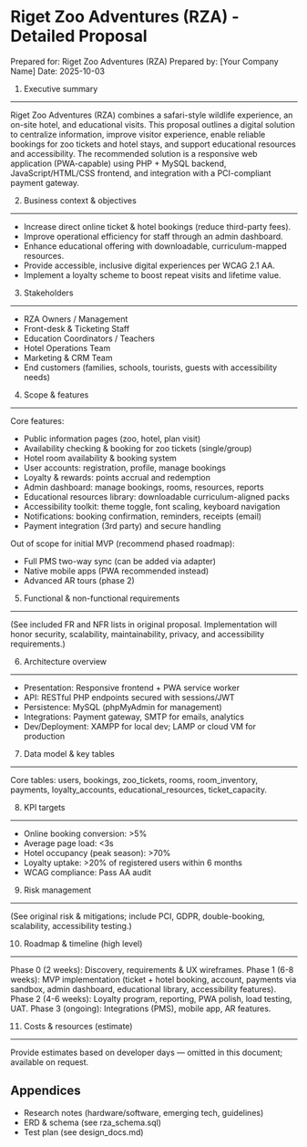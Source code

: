 
Riget Zoo Adventures (RZA) - Detailed Proposal
==============================================

Prepared for: Riget Zoo Adventures (RZA)
Prepared by: [Your Company Name]
Date: 2025-10-03

1. Executive summary
--------------------
Riget Zoo Adventures (RZA) combines a safari-style wildlife experience, an on-site hotel, and educational visits. This proposal outlines a digital solution to centralize information, improve visitor experience, enable reliable bookings for zoo tickets and hotel stays, and support educational resources and accessibility. The recommended solution is a responsive web application (PWA-capable) using PHP + MySQL backend, JavaScript/HTML/CSS frontend, and integration with a PCI-compliant payment gateway.

2. Business context & objectives
-------------------------------
- Increase direct online ticket & hotel bookings (reduce third-party fees).
- Improve operational efficiency for staff through an admin dashboard.
- Enhance educational offering with downloadable, curriculum-mapped resources.
- Provide accessible, inclusive digital experiences per WCAG 2.1 AA.
- Implement a loyalty scheme to boost repeat visits and lifetime value.

3. Stakeholders
---------------
- RZA Owners / Management
- Front-desk & Ticketing Staff
- Education Coordinators / Teachers
- Hotel Operations Team
- Marketing & CRM Team
- End customers (families, schools, tourists, guests with accessibility needs)

4. Scope & features
-------------------
Core features:
- Public information pages (zoo, hotel, plan visit)
- Availability checking & booking for zoo tickets (single/group)
- Hotel room availability & booking system
- User accounts: registration, profile, manage bookings
- Loyalty & rewards: points accrual and redemption
- Admin dashboard: manage bookings, rooms, resources, reports
- Educational resources library: downloadable curriculum-aligned packs
- Accessibility toolkit: theme toggle, font scaling, keyboard navigation
- Notifications: booking confirmation, reminders, receipts (email)
- Payment integration (3rd party) and secure handling

Out of scope for initial MVP (recommend phased roadmap):
- Full PMS two-way sync (can be added via adapter)
- Native mobile apps (PWA recommended instead)
- Advanced AR tours (phase 2)

5. Functional & non-functional requirements
-------------------------------------------
(See included FR and NFR lists in original proposal. Implementation will honor security, scalability, maintainability, privacy, and accessibility requirements.)

6. Architecture overview
------------------------
- Presentation: Responsive frontend + PWA service worker
- API: RESTful PHP endpoints secured with sessions/JWT
- Persistence: MySQL (phpMyAdmin for management)
- Integrations: Payment gateway, SMTP for emails, analytics
- Dev/Deployment: XAMPP for local dev; LAMP or cloud VM for production

7. Data model & key tables
--------------------------
Core tables: users, bookings, zoo_tickets, rooms, room_inventory, payments, loyalty_accounts, educational_resources, ticket_capacity.

8. KPI targets
--------------
- Online booking conversion: >5%
- Average page load: <3s
- Hotel occupancy (peak season): >70%
- Loyalty uptake: >20% of registered users within 6 months
- WCAG compliance: Pass AA audit

9. Risk management
------------------
(See original risk & mitigations; include PCI, GDPR, double-booking, scalability, accessibility testing.)

10. Roadmap & timeline (high level)
-----------------------------------
Phase 0 (2 weeks): Discovery, requirements & UX wireframes.
Phase 1 (6-8 weeks): MVP implementation (ticket + hotel booking, account, payments via sandbox, admin dashboard, educational library, accessibility features).
Phase 2 (4-6 weeks): Loyalty program, reporting, PWA polish, load testing, UAT.
Phase 3 (ongoing): Integrations (PMS), mobile app, AR features.

11. Costs & resources (estimate)
--------------------------------
Provide estimates based on developer days — omitted in this document; available on request.

Appendices
----------
- Research notes (hardware/software, emerging tech, guidelines)
- ERD & schema (see rza_schema.sql)
- Test plan (see design_docs.md)
